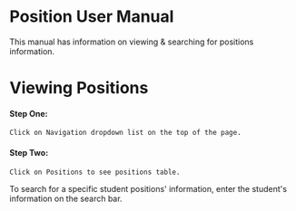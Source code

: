 # Position User Manual 
This manual has information on viewing & searching for positions information.

# Viewing Positions
#### Step One: 
	Click on Navigation dropdown list on the top of the page.
#### Step Two:
	Click on Positions to see positions table.
  To search for a specific student positions' information, enter the student's information on the search bar.
